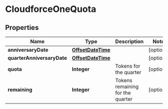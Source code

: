 

# CloudforceOneQuota


## Properties

| Name | Type | Description | Notes |
|------------ | ------------- | ------------- | -------------|
|**anniversaryDate** | [**OffsetDateTime**](OffsetDateTime.md) |  |  [optional] |
|**quarterAnniversaryDate** | [**OffsetDateTime**](OffsetDateTime.md) |  |  [optional] |
|**quota** | **Integer** | Tokens for the quarter |  [optional] |
|**remaining** | **Integer** | Tokens remaining for the quarter |  [optional] |



